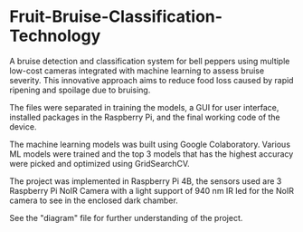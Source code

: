 # Fruit-Bruise-Classification-Technology
A bruise detection and classification system for bell peppers using multiple low-cost cameras integrated with machine learning to assess bruise severity. This innovative approach aims to reduce food loss caused by rapid ripening and spoilage due to bruising. 

The files were separated in training the models, a GUI for user interface, installed packages in the Raspberry Pi, and the final working code of the device.

The machine learning models was built using Google Colaboratory. Various ML models were trained and the top 3 models that has the highest accuracy were picked and optimized using GridSearchCV.

The project was implemented in Raspberry Pi 4B, the sensors used are 3 Raspberry Pi NoIR Camera with a light support of 940 nm IR led for the NoIR camera to see in the enclosed dark chamber.

See the "diagram" file for further understanding of the project.
